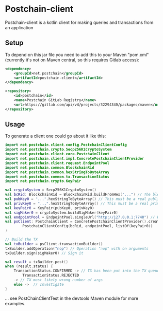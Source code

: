 # Postchain-client

Postchain-client is a kotlin client for making queries and transactions from an application

## Setup

To depend on this jar file you need to add this to your Maven "pom.xml" (currently it's not on Maven central, so this
requires Gitlab access):

```xml
<dependency>
    <groupId>net.postchain</groupId>
    <artifactId>postchain-client</artifactId>
</dependency>
```
```xml
<repository>
    <id>postchain</id>
    <name>Postchain GitLab Registry</name>
    <url>https://gitlab.com/api/v4/projects/32294340/packages/maven</url>
</repository>
```

## Usage

To generate a client one could go about it like this:

```kotlin
import net.postchain.client.config.PostchainClientConfig
import net.postchain.crypto.Secp256K1CryptoSystem
import net.postchain.client.core.PostchainClient
import net.postchain.client.impl.ConcretePostchainClientProvider
import net.postchain.client.request.EndpointPool
import net.postchain.common.BlockchainRid
import net.postchain.common.hexStringToByteArray
import net.postchain.common.tx.TransactionStatus
import net.postchain.crypto.KeyPair

val cryptoSystem = Secp256K1CryptoSystem()
val bcRid: BlockchainRid = BlockchainRid.buildFromHex("...") // The blockchain RID of the chain (can be found in the logs when P.C. server starts) 
val pubKey0 = "...".hexStringToByteArray() // This must be a real public key
val privKey0 = "...".hexStringToByteArray() // This must be a real private key
val keyPair0 = KeyPair(pubKey0, privKey0)
val sigMaker0 = cryptoSystem.buildSigMaker(keyPair0)
val endpointPool = EndpointPool.singleUrl("http://127.0.0.1:7740") // Running P.C. server on localhost
val psClient: PostchainClient = ConcretePostchainClientProvider().createClient(
        PostchainClientConfig(bcRid, endpointPool, listOf(keyPair0))
)

// Build the TX 
val txBuilder = psClient.transactionBuilder()
txBuilder.addOperation("nop") // Operation "nop" with on arguments
txBuilder.sign(sigMaker0) // Sign it

val result = txBuilder.post()
when (result.status) {
    TransactionStatus.CONFIRMED -> // TX has been put into the TX queue of the Postchain server 
        TransactionStatus.REJECTED
    -> // TX most likely wrong number of args
    else ->  // Investigate
}
```
... see PostChainClientTest in the devtools Maven module for more examples.
